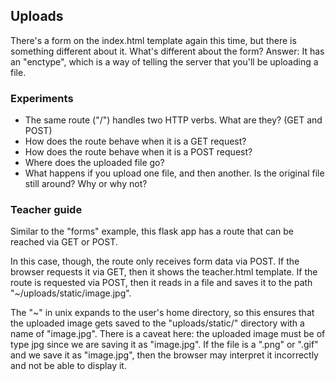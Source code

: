 ## Uploads

There's a form on the index.html template again this time, but
there is something different about it. What's different about the form?
Answer: It has an "enctype", which is a way of telling the server that
you'll be uploading a file.

### Experiments

  * The same route ("/") handles two HTTP verbs. What are they? (GET and
    POST)
  * How does the route behave when it is a GET request?
  * How does the route behave when it is a POST request?
  * Where does the uploaded file go?
  * What happens if you upload one file, and then another. Is the
    original file still around? Why or why not?

### Teacher guide

Similar to the "forms" example, this flask app has a route that can
be reached via GET or POST.

In this case, though, the route only receives form data via POST.
If the browser requests it via GET, then it shows the teacher.html
template. If the route is requested via POST, then it reads in
a file and saves it to the path "~/uploads/static/image.jpg".

The "~" in unix expands to the user's home directory, so this
ensures that the uploaded image gets saved to the "uploads/static/"
directory with a name of "image.jpg". There is a caveat here: the
uploaded image must be of type jpg since we are saving it as
"image.jpg". If the file is a ".png" or ".gif" and we save it as
"image.jpg", then the browser may interpret it incorrectly and not
be able to display it.
